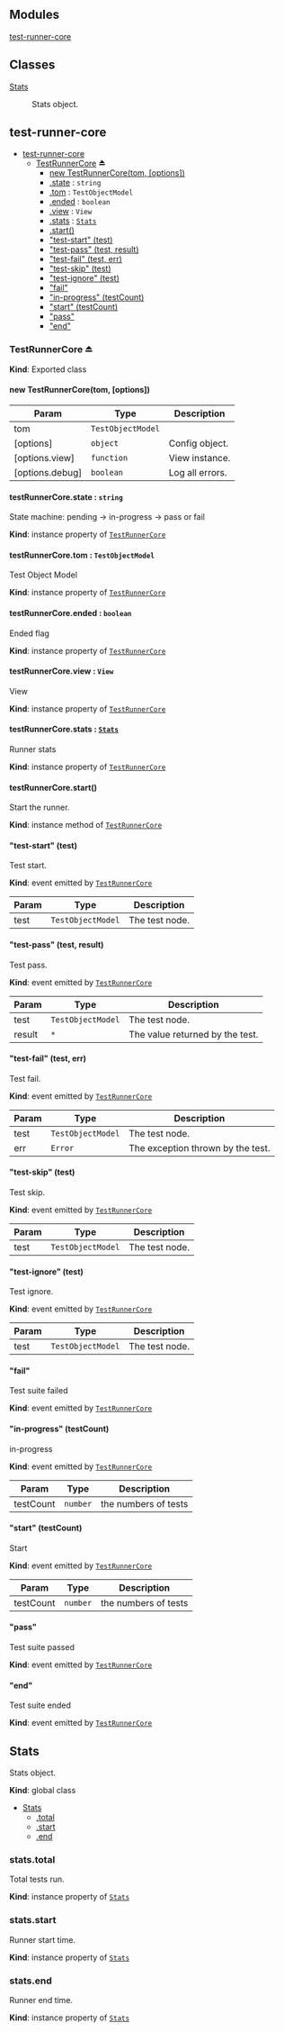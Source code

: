 ## Modules

<dl>
<dt><a href="#module_test-runner-core">test-runner-core</a></dt>
<dd></dd>
</dl>

## Classes

<dl>
<dt><a href="#Stats">Stats</a></dt>
<dd><p>Stats object.</p>
</dd>
</dl>

<a name="module_test-runner-core"></a>

## test-runner-core

* [test-runner-core](#module_test-runner-core)
    * [TestRunnerCore](#exp_module_test-runner-core--TestRunnerCore) ⏏
        * [new TestRunnerCore(tom, [options])](#new_module_test-runner-core--TestRunnerCore_new)
        * [.state](#module_test-runner-core--TestRunnerCore+state) : <code>string</code>
        * [.tom](#module_test-runner-core--TestRunnerCore+tom) : <code>TestObjectModel</code>
        * [.ended](#module_test-runner-core--TestRunnerCore+ended) : <code>boolean</code>
        * [.view](#module_test-runner-core--TestRunnerCore+view) : <code>View</code>
        * [.stats](#module_test-runner-core--TestRunnerCore+stats) : [<code>Stats</code>](#Stats)
        * [.start()](#module_test-runner-core--TestRunnerCore+start)
        * ["test-start" (test)](#module_test-runner-core--TestRunnerCore+event_test-start)
        * ["test-pass" (test, result)](#module_test-runner-core--TestRunnerCore+event_test-pass)
        * ["test-fail" (test, err)](#module_test-runner-core--TestRunnerCore+event_test-fail)
        * ["test-skip" (test)](#module_test-runner-core--TestRunnerCore+event_test-skip)
        * ["test-ignore" (test)](#module_test-runner-core--TestRunnerCore+event_test-ignore)
        * ["fail"](#module_test-runner-core--TestRunnerCore+event_fail)
        * ["in-progress" (testCount)](#module_test-runner-core--TestRunnerCore+event_in-progress)
        * ["start" (testCount)](#module_test-runner-core--TestRunnerCore+event_start)
        * ["pass"](#module_test-runner-core--TestRunnerCore+event_pass)
        * ["end"](#module_test-runner-core--TestRunnerCore+event_end)

<a name="exp_module_test-runner-core--TestRunnerCore"></a>

### TestRunnerCore ⏏
**Kind**: Exported class  
<a name="new_module_test-runner-core--TestRunnerCore_new"></a>

#### new TestRunnerCore(tom, [options])

| Param | Type | Description |
| --- | --- | --- |
| tom | <code>TestObjectModel</code> |  |
| [options] | <code>object</code> | Config object. |
| [options.view] | <code>function</code> | View instance. |
| [options.debug] | <code>boolean</code> | Log all errors. |

<a name="module_test-runner-core--TestRunnerCore+state"></a>

#### testRunnerCore.state : <code>string</code>
State machine: pending -> in-progress -> pass or fail

**Kind**: instance property of [<code>TestRunnerCore</code>](#exp_module_test-runner-core--TestRunnerCore)  
<a name="module_test-runner-core--TestRunnerCore+tom"></a>

#### testRunnerCore.tom : <code>TestObjectModel</code>
Test Object Model

**Kind**: instance property of [<code>TestRunnerCore</code>](#exp_module_test-runner-core--TestRunnerCore)  
<a name="module_test-runner-core--TestRunnerCore+ended"></a>

#### testRunnerCore.ended : <code>boolean</code>
Ended flag

**Kind**: instance property of [<code>TestRunnerCore</code>](#exp_module_test-runner-core--TestRunnerCore)  
<a name="module_test-runner-core--TestRunnerCore+view"></a>

#### testRunnerCore.view : <code>View</code>
View

**Kind**: instance property of [<code>TestRunnerCore</code>](#exp_module_test-runner-core--TestRunnerCore)  
<a name="module_test-runner-core--TestRunnerCore+stats"></a>

#### testRunnerCore.stats : [<code>Stats</code>](#Stats)
Runner stats

**Kind**: instance property of [<code>TestRunnerCore</code>](#exp_module_test-runner-core--TestRunnerCore)  
<a name="module_test-runner-core--TestRunnerCore+start"></a>

#### testRunnerCore.start()
Start the runner.

**Kind**: instance method of [<code>TestRunnerCore</code>](#exp_module_test-runner-core--TestRunnerCore)  
<a name="module_test-runner-core--TestRunnerCore+event_test-start"></a>

#### "test-start" (test)
Test start.

**Kind**: event emitted by [<code>TestRunnerCore</code>](#exp_module_test-runner-core--TestRunnerCore)  

| Param | Type | Description |
| --- | --- | --- |
| test | <code>TestObjectModel</code> | The test node. |

<a name="module_test-runner-core--TestRunnerCore+event_test-pass"></a>

#### "test-pass" (test, result)
Test pass.

**Kind**: event emitted by [<code>TestRunnerCore</code>](#exp_module_test-runner-core--TestRunnerCore)  

| Param | Type | Description |
| --- | --- | --- |
| test | <code>TestObjectModel</code> | The test node. |
| result | <code>\*</code> | The value returned by the test. |

<a name="module_test-runner-core--TestRunnerCore+event_test-fail"></a>

#### "test-fail" (test, err)
Test fail.

**Kind**: event emitted by [<code>TestRunnerCore</code>](#exp_module_test-runner-core--TestRunnerCore)  

| Param | Type | Description |
| --- | --- | --- |
| test | <code>TestObjectModel</code> | The test node. |
| err | <code>Error</code> | The exception thrown by the test. |

<a name="module_test-runner-core--TestRunnerCore+event_test-skip"></a>

#### "test-skip" (test)
Test skip.

**Kind**: event emitted by [<code>TestRunnerCore</code>](#exp_module_test-runner-core--TestRunnerCore)  

| Param | Type | Description |
| --- | --- | --- |
| test | <code>TestObjectModel</code> | The test node. |

<a name="module_test-runner-core--TestRunnerCore+event_test-ignore"></a>

#### "test-ignore" (test)
Test ignore.

**Kind**: event emitted by [<code>TestRunnerCore</code>](#exp_module_test-runner-core--TestRunnerCore)  

| Param | Type | Description |
| --- | --- | --- |
| test | <code>TestObjectModel</code> | The test node. |

<a name="module_test-runner-core--TestRunnerCore+event_fail"></a>

#### "fail"
Test suite failed

**Kind**: event emitted by [<code>TestRunnerCore</code>](#exp_module_test-runner-core--TestRunnerCore)  
<a name="module_test-runner-core--TestRunnerCore+event_in-progress"></a>

#### "in-progress" (testCount)
in-progress

**Kind**: event emitted by [<code>TestRunnerCore</code>](#exp_module_test-runner-core--TestRunnerCore)  

| Param | Type | Description |
| --- | --- | --- |
| testCount | <code>number</code> | the numbers of tests |

<a name="module_test-runner-core--TestRunnerCore+event_start"></a>

#### "start" (testCount)
Start

**Kind**: event emitted by [<code>TestRunnerCore</code>](#exp_module_test-runner-core--TestRunnerCore)  

| Param | Type | Description |
| --- | --- | --- |
| testCount | <code>number</code> | the numbers of tests |

<a name="module_test-runner-core--TestRunnerCore+event_pass"></a>

#### "pass"
Test suite passed

**Kind**: event emitted by [<code>TestRunnerCore</code>](#exp_module_test-runner-core--TestRunnerCore)  
<a name="module_test-runner-core--TestRunnerCore+event_end"></a>

#### "end"
Test suite ended

**Kind**: event emitted by [<code>TestRunnerCore</code>](#exp_module_test-runner-core--TestRunnerCore)  
<a name="Stats"></a>

## Stats
Stats object.

**Kind**: global class  

* [Stats](#Stats)
    * [.total](#Stats+total)
    * [.start](#Stats+start)
    * [.end](#Stats+end)

<a name="Stats+total"></a>

### stats.total
Total tests run.

**Kind**: instance property of [<code>Stats</code>](#Stats)  
<a name="Stats+start"></a>

### stats.start
Runner start time.

**Kind**: instance property of [<code>Stats</code>](#Stats)  
<a name="Stats+end"></a>

### stats.end
Runner end time.

**Kind**: instance property of [<code>Stats</code>](#Stats)  
